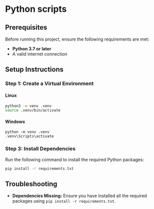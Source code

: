 # Python scripts

## Prerequisites

Before running this project, ensure the following requirements are met:

- **Python 3.7 or later**
- A valid internet connection

## Setup Instructions

### Step 1: Create a Virtual Environment

#### Linux

```bash
python3 -m venv .venv
source .venv/bin/activate
```

#### Windows

```shell
python -m venv .venv
.venv\Scripts\activate
```

### Step 3: Install Dependencies

Run the following command to install the required Python packages:

```bash
pip install -r requirements.txt
```

## Troubleshooting

- **Dependencies Missing:** Ensure you have installed all the required packages using `pip install -r requirements.txt`.
